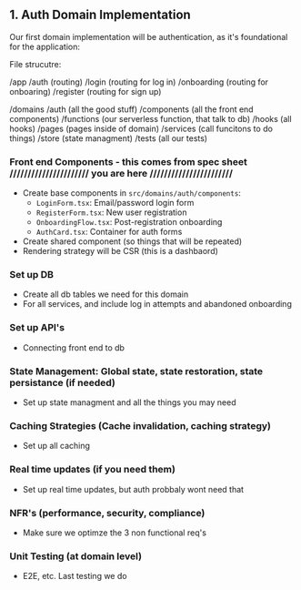 ## 1. Auth Domain Implementation

Our first domain implementation will be authentication, as it's foundational for the application:

File strucutre:

/app
    /auth (routing)
        /login (routing for log in)
        /onboarding (routing for onboaring)
        /register (routing for sign up)

/domains
    /auth (all the good stuff)
        /components (all the front end components)
        /functions (our serverless function, that talk to db)
        /hooks (all hooks)
        /pages (pages inside of domain)
        /services (call funcitons to do things)
        /store (state managment)
        /tests (all our tests)

### Front end Components - this comes from spec sheet ////////////////////// you are here ///////////////////////
- Create base components in `src/domains/auth/components`:
  - `LoginForm.tsx`: Email/password login form
  - `RegisterForm.tsx`: New user registration
  - `OnboardingFlow.tsx`: Post-registration onboarding
  - `AuthCard.tsx`: Container for auth forms
- Create shared component (so things that will be repeated)
- Rendering strategy will be CSR (this is a dashbaord)

### Set up DB
  - Create all db tables we need for this domain
  - For all services, and include log in attempts and abandoned onboarding

### Set up API's
  - Connecting front end to db

### State Management: Global state, state restoration, state persistance (if needed)
  - Set up state managment and all the things you may need

### Caching Strategies (Cache invalidation, caching strategy)
  - Set up all caching

### Real time updates (if you need them)
  - Set up real time updates, but auth probbaly wont need that

### NFR's (performance, security, compliance)
  - Make sure we optimze the 3 non functional req's

### Unit Testing (at domain level)
  - E2E, etc. Last testing we do
